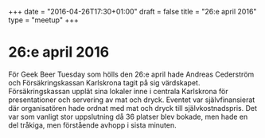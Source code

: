 +++
date = "2016-04-26T17:30+01:00"
draft = false
title = "26:e april 2016"
type = "meetup"
+++

26:e april 2016
===
För Geek Beer Tuesday som hölls den 26:e april hade Andreas Cederström och Försäkringskassan Karlskrona tagit på sig värdskapet. Försäkringskassan upplät sina lokaler inne i centrala Karlskrona för presentationer och servering av mat och dryck. Eventet var självfinansierat där organisatören hade ordnat med mat och dryck till självkostnadspris. Det var som vanligt stor uppslutning då 36 platser blev bokade, men hade en del tråkiga, men förstående avhopp i sista minuten.
